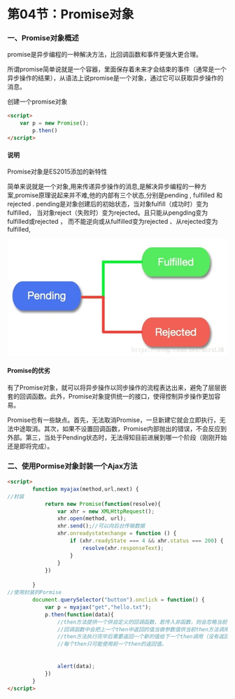 # 第04节：Promise对象

### 一、Promise对象概述

promise是异步编程的一种解决方法，比回调函数和事件更强大更合理。

所谓promise简单说就是一个容器，里面保存着未来才会结束的事件（通常是一个异步操作的结果），从语法上说promise是一个对象，通过它可以获取异步操作的消息。

创建一个promise对象
``` html
<script>
    var p = new Promise(); 
        p.then()
</script>
```


#### 说明

Promise对象是ES2015添加的新特性

简单来说就是一个对象,用来传递异步操作的消息,是解决异步编程的一种方 案,promise原理说起来并不难,他的内部有三个状态,分别是pending , fulfilled 和 rejected . pending是对象创建后的初始状态，当对象fulfill（成功时）变为fulfilled， 当对象reject（失败时）变为rejected。且只能从pengding变为fulfilled或rejected ， 而不能逆向或从fulfilled变为rejected 、从rejected变为fulfilled,

![教务管理系统示意图](../images/0804_promise.jpg)

 
#### Promise的优劣


有了Promise对象，就可以将异步操作以同步操作的流程表达出来，避免了层层嵌套的回调函数。此外，Promise对象提供统一的接口，使得控制异步操作更加容易。 

Promise也有一些缺点。首先，无法取消Promise，一旦新建它就会立即执行，无法中途取消。其次，如果不设置回调函数，Promise内部抛出的错误，不会反应到外部。第三，当处于Pending状态时，无法得知目前进展到哪一个阶段（刚刚开始还是即将完成）。



### 二、使用Pormise对象封装一个Ajax方法
 
``` html
<script>
        function myajax(method,url,next) {
//封装
            return new Promise(function(resolve){
                var xhr = new XMLHttpRequest();
                xhr.open(method, url);
                xhr.send();//可以向后台传输数据
                xhr.onreadystatechange = function () {
                    if (xhr.readyState === 4 && xhr.status === 200) {
                        resolve(xhr.responseText);
                    }
                }
            })

        }
//使用封装的Pormise
        document.querySelector("button").onclick = function() {
            var p = myajax("get","hello.txt");
            p.then(function(data){
                //then方法提供一个供自定义的回调函数，若传入非函数，则会忽略当前then方法。
                //回调函数中会把上一个then中返回的值当做参数值供当前then方法调用。
                //then方法执行完毕后需要返回一个新的值给下一个then调用（没有返回值默认使用undefined）。
                //每个then只可能使用前一个then的返回值。
                
            
                alert(data);
            })
        }
</script>
```